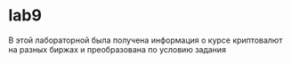 # lab9
В этой лабораторной была получена информация о курсе криптовалют на разных биржах и преобразована по условию задания
